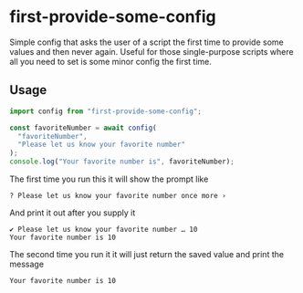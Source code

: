 # first-provide-some-config

Simple config that asks the user of a script the first time to provide some values and
then never again. Useful for those single-purpose scripts where all you need to set is some
minor config the first time.

## Usage

```js
import config from "first-provide-some-config";

const favoriteNumber = await config(
  "favoriteNumber",
  "Please let us know your favorite number"
);
console.log("Your favorite number is", favoriteNumber);
```

The first time you run this it will show the prompt like

```
? Please let us know your favorite number once more ›
```

And print it out after you supply it

```
✔ Please let us know your favorite number … 10
Your favorite number is 10
```

The second time you run it it will just return the saved value and print the message

```
Your favorite number is 10
```
